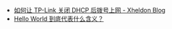 - [如何让 TP-Link 关闭 DHCP 后拨号上网 - Xheldon Blog](https://www.xheldon.com/tech/how-to-pppoe-after-close-tp-link-dhcp.html)
- [Hello World 到底代表什么含义？](https://x.com/knowledgefxg/status/1853404991270080762)